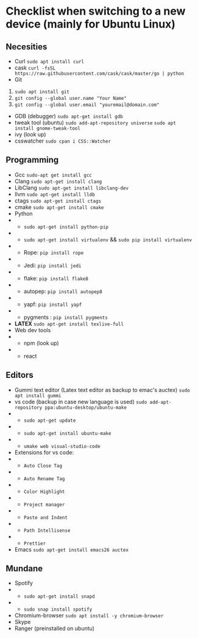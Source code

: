 
# Checklist when switching to a new device (mainly for Ubuntu Linux)
## Necesities
- Curl ```sudo apt install curl```
- cask ```curl -fsSL https://raw.githubusercontent.com/cask/cask/master/go | python```
- Git 
1. ```sudo apt install git```
2. ```git config --global user.name "Your Name"```
3. ```git config --global user.email "youremail@domain.com"```
- GDB (debugger) ```sudo apt-get install gdb```
- tweak tool (ubuntu) ```sudo add-apt-repository universe``` ```sudo apt install gnome-tweak-tool```
- ivy (look up)
- csswatcher ```sudo cpan i CSS::Watcher```
## Programming 
- Gcc ```sudo-apt get install gcc```
- Clang ```sudo apt-get install clang```
- LibClang ```sudo apt-get install libclang-dev```
- llvm ```sudo apt-get install lldb```
- ctags ```sudo apt-get install ctags```
- cmake ```sudo apt-get install cmake```
- Python
- - ```sudo apt-get install python-pip```
- - ```sudo apt-get install virtualenv``` && ```sudo pip install virtualenv``` 
- - Rope: ```pip install rope``` 
- - Jedi: ```pip install jedi``` 
- - flake: ```pip install flake8``` 
- - autopep: ```pip install autopep8```  
- - yapf: ```pip install yapf``` 
- - pygments : ```pip install pygments```
- **LATEX** ```sudo apt-get install texlive-full```
- Web dev tools
- - npm (look up)
- - react
## Editors 
- Gummi text editor (Latex text editor as backup to emac's auctex) ```sudo apt install gummi```
-  vs code (backup in case new language is used) ```sudo add-apt-repository ppa:ubuntu-desktop/ubuntu-make```
- - ```sudo apt-get update```
- - ```sudo apt-get install ubuntu-make```
- - ```umake web visual-studio-code```
- Extensions for vs code: 
- - ```Auto Close Tag```
- - ```Auto Rename Tag```
- - ```Color Highlight```
- - ```Project manager```
- - ```Paste and Indent```
- - ```Path Intellisense```
- - ```Prettier```
- Emacs ```sudo apt-get install emacs26 auctex ```
## Mundane
- Spotify
- - ```sudo apt-get install snapd```
- - ```sudo snap install spotify```
- Chromium-browser ```sudo apt install -y chromium-browser```
- Skype
- Ranger (preinstalled on ubuntu) 



